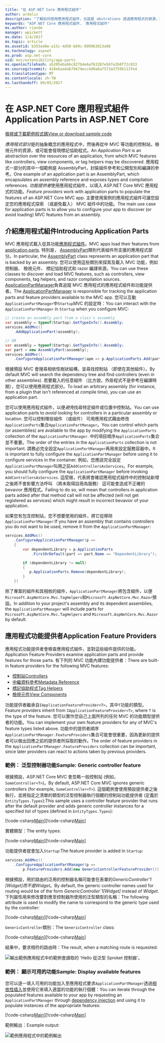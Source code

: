 ```yaml
---
title: "在 ASP.NET Core 應用程式組件"
author: ardalis
description: "了解如何使用應用程式組件，也就是 abstrations 透過應用程式的資源，設定您的應用程式探索，或避免功能載入的組件。"
keywords: "ASP.NET Core 應用程式組件、 應用程式組件"
ms.author: riande
manager: wpickett
ms.date: 1/4/2017
ms.topic: article
ms.assetid: b355a48e-a15c-4d58-b69c-899963613a98
ms.technology: aspnet
ms.prod: asp.net-core
uid: mvc/extensibility/app-parts
ms.openlocfilehash: a5205ebab6c827b4e6af63287e56fe2b8f72c933
ms.sourcegitcommit: 418e6aa4ab79474ecc4d0a6af573a3759b113fe4
ms.translationtype: MT
ms.contentlocale: zh-TW
ms.lasthandoff: 09/05/2017
---
```

# <a name="application-parts-in-aspnet-core"></a><span data-ttu-id="ecc42-104">在 ASP.NET Core 應用程式組件</span><span class="sxs-lookup"><span data-stu-id="ecc42-104">Application Parts in ASP.NET Core</span></span>

[<span data-ttu-id="ecc42-105">檢視或下載範例程式碼</span><span class="sxs-lookup"><span data-stu-id="ecc42-105">View or download sample code</span></span>](https://github.com/aspnet/Docs/tree/master/aspnetcore/mvc/advanced/app-parts/sample)

<span data-ttu-id="ecc42-106">*應用程式部分*是的抽象概念的應用程式中，然後再從中 MVC 等功能的控制站，檢視元件的資源，或可能會發現標記協助程式。</span><span class="sxs-lookup"><span data-stu-id="ecc42-106">An *Application Part* is an abstraction over the resources of an application, from which MVC features like controllers, view components, or tag helpers may be discovered.</span></span> <span data-ttu-id="ecc42-107">應用程式一部分的其中一個範例是 AssemblyPart，封裝組件參考和公開型別和編譯的參考。</span><span class="sxs-lookup"><span data-stu-id="ecc42-107">One example of an application part is an AssemblyPart, which encapsulates an assembly reference and exposes types and compilation references.</span></span> <span data-ttu-id="ecc42-108">*功能提供者*使用應用程式組件，以填入 ASP.NET Core MVC 應用程式的功能。</span><span class="sxs-lookup"><span data-stu-id="ecc42-108">*Feature providers* work with application parts to populate the features of an ASP.NET Core MVC app.</span></span> <span data-ttu-id="ecc42-109">主要使用案例的應用程式組件可讓您設定您的應用程式探索 （或避免載入） MVC 組件中的功能。</span><span class="sxs-lookup"><span data-stu-id="ecc42-109">The main use case for application parts is to allow you to configure your app to discover (or avoid loading) MVC features from an assembly.</span></span>

## <a name="introducing-application-parts"></a><span data-ttu-id="ecc42-110">介紹應用程式組件</span><span class="sxs-lookup"><span data-stu-id="ecc42-110">Introducing Application Parts</span></span>

<span data-ttu-id="ecc42-111">MVC 應用程式載入從其功能[應用程式組件](/aspnet/core/api/microsoft.aspnetcore.mvc.applicationparts.applicationpart)。</span><span class="sxs-lookup"><span data-stu-id="ecc42-111">MVC apps load their features from [application parts](/aspnet/core/api/microsoft.aspnetcore.mvc.applicationparts.applicationpart).</span></span> <span data-ttu-id="ecc42-112">特別是， [AssemblyPart](/aspnet/core/api/microsoft.aspnetcore.mvc.applicationparts.assemblypart#Microsoft_AspNetCore_Mvc_ApplicationParts_AssemblyPart)類別代表組件所支援的應用程式部分。</span><span class="sxs-lookup"><span data-stu-id="ecc42-112">In particular, the [AssemblyPart](/aspnet/core/api/microsoft.aspnetcore.mvc.applicationparts.assemblypart#Microsoft_AspNetCore_Mvc_ApplicationParts_AssemblyPart) class represents an application part that is backed by an assembly.</span></span> <span data-ttu-id="ecc42-113">您可以使用這些類別來探索及載入 MVC 功能，例如控制器、 檢視元件、 標記協助程式和 razor 編譯來源。</span><span class="sxs-lookup"><span data-stu-id="ecc42-113">You can use these classes to discover and load MVC features, such as controllers, view components, tag helpers, and razor compilation sources.</span></span> <span data-ttu-id="ecc42-114">[ApplicationPartManager](/aspnet/core/api/microsoft.aspnetcore.mvc.applicationparts.applicationpartmanager)負責追蹤 MVC 應用程式的應用程式組件和功能提供者。</span><span class="sxs-lookup"><span data-stu-id="ecc42-114">The [ApplicationPartManager](/aspnet/core/api/microsoft.aspnetcore.mvc.applicationparts.applicationpartmanager) is responsible for tracking the application parts and feature providers available to the MVC app.</span></span> <span data-ttu-id="ecc42-115">您可以互動`ApplicationPartManager`中`Startup`MVC 的設定時：</span><span class="sxs-lookup"><span data-stu-id="ecc42-115">You can interact with the `ApplicationPartManager` in `Startup` when you configure MVC:</span></span>

```csharp
// create an assembly part from a class's assembly
var assembly = typeof(Startup).GetTypeInfo().Assembly;
services.AddMvc()
    .AddApplicationPart(assembly);

// OR
var assembly = typeof(Startup).GetTypeInfo().Assembly;
var part = new AssemblyPart(assembly);
services.AddMvc()
    .ConfigureApplicationPartManager(apm => p.ApplicationParts.Add(part));
```

<span data-ttu-id="ecc42-116">根據預設 MVC 會搜尋相依性樹狀結構，並尋找控制站 （即使在其他組件）。</span><span class="sxs-lookup"><span data-stu-id="ecc42-116">By default MVC will search the dependency tree and find controllers (even in other assemblies).</span></span> <span data-ttu-id="ecc42-117">若要載入的任意組件 （比方說，外掛程式不是參考在編譯時期），您可以使用應用程式部分。</span><span class="sxs-lookup"><span data-stu-id="ecc42-117">To load an arbitrary assembly (for instance, from a plugin that isn't referenced at compile time), you can use an application part.</span></span>

<span data-ttu-id="ecc42-118">您可以使用應用程式組件，以便*避免*找尋特定組件或位置中控制站。</span><span class="sxs-lookup"><span data-stu-id="ecc42-118">You can use application parts to *avoid* looking for controllers in a particular assembly or location.</span></span> <span data-ttu-id="ecc42-119">您可以控制哪些組件 （或組件） 可用應用程式藉由修改`ApplicationParts`集合`ApplicationPartManager`。</span><span class="sxs-lookup"><span data-stu-id="ecc42-119">You can control which parts (or assemblies) are available to the app by modifying the `ApplicationParts` collection of the `ApplicationPartManager`.</span></span> <span data-ttu-id="ecc42-120">中的項目順序`ApplicationParts`集合並不重要。</span><span class="sxs-lookup"><span data-stu-id="ecc42-120">The order of the entries in the `ApplicationParts` collection is not important.</span></span> <span data-ttu-id="ecc42-121">請務必完全設定`ApplicationPartManager`再用來設定服務容器中。</span><span class="sxs-lookup"><span data-stu-id="ecc42-121">It is important to fully configure the `ApplicationPartManager` before using it to configure services in the container.</span></span> <span data-ttu-id="ecc42-122">例如，您應該完全設定`ApplicationPartManager`叫用之前`AddControllersAsServices`。</span><span class="sxs-lookup"><span data-stu-id="ecc42-122">For example, you should fully configure the `ApplicationPartManager` before invoking `AddControllersAsServices`.</span></span> <span data-ttu-id="ecc42-123">這麼做，代表將會確認應用程式組件中的控制站新增之後將不會影響方法呼叫 （將未取得註冊為服務） 這可能會造成不正確的 bevavior 應用程式。</span><span class="sxs-lookup"><span data-stu-id="ecc42-123">Failing to do so, will mean that controllers in application parts added after that method call will not be affected (will not get registered as services) which might result in incorrect bevavior of your application.</span></span>

<span data-ttu-id="ecc42-124">如果您有包含控制站，您不想要使用的組件，將它從移除`ApplicationPartManager`:</span><span class="sxs-lookup"><span data-stu-id="ecc42-124">If you have an assembly that contains controllers you do not want to be used, remove it from the `ApplicationPartManager`:</span></span>

```csharp
services.AddMvc()
    .ConfigureApplicationPartManager(p =>
    {
        var dependentLibrary = p.ApplicationParts
            .FirstOrDefault(part => part.Name == "DependentLibrary");

        if (dependentLibrary != null)
        {
           p.ApplicationParts.Remove(dependentLibrary);
        }
    })
```

<span data-ttu-id="ecc42-125">除了專案的組件和其相依的組件，`ApplicationPartManager`將包含組件，以便`Microsoft.AspNetCore.Mvc.TagHelpers`和`Microsoft.AspNetCore.Mvc.Razor`預設。</span><span class="sxs-lookup"><span data-stu-id="ecc42-125">In addition to your project's assembly and its dependent assemblies, the `ApplicationPartManager` will include parts for `Microsoft.AspNetCore.Mvc.TagHelpers` and `Microsoft.AspNetCore.Mvc.Razor` by default.</span></span>

## <a name="application-feature-providers"></a><span data-ttu-id="ecc42-126">應用程式功能提供者</span><span class="sxs-lookup"><span data-stu-id="ecc42-126">Application Feature Providers</span></span>

<span data-ttu-id="ecc42-127">應用程式功能提供者會檢查應用程式組件，並對這些組件提供的功能。</span><span class="sxs-lookup"><span data-stu-id="ecc42-127">Application Feature Providers examine application parts and provide features for those parts.</span></span> <span data-ttu-id="ecc42-128">有下列的 MVC 功能內建功能提供者：</span><span class="sxs-lookup"><span data-stu-id="ecc42-128">There are built-in feature providers for the following MVC features:</span></span>

* [<span data-ttu-id="ecc42-129">控制站</span><span class="sxs-lookup"><span data-stu-id="ecc42-129">Controllers</span></span>](https://docs.microsoft.com/aspnet/core/api/microsoft.aspnetcore.mvc.controllers.controllerfeatureprovider)
* [<span data-ttu-id="ecc42-130">中繼資料參考</span><span class="sxs-lookup"><span data-stu-id="ecc42-130">Metadata Reference</span></span>](https://docs.microsoft.com/aspnet/core/api/microsoft.aspnetcore.mvc.razor.compilation.metadatareferencefeatureprovider)
* [<span data-ttu-id="ecc42-131">標記協助程式</span><span class="sxs-lookup"><span data-stu-id="ecc42-131">Tag Helpers</span></span>](https://docs.microsoft.com/aspnet/core/api/microsoft.aspnetcore.mvc.razor.taghelpers.taghelperfeatureprovider)
* [<span data-ttu-id="ecc42-132">檢視元件</span><span class="sxs-lookup"><span data-stu-id="ecc42-132">View Components</span></span>](https://docs.microsoft.com/aspnet/core/api/microsoft.aspnetcore.mvc.viewcomponents.viewcomponentfeatureprovider)

<span data-ttu-id="ecc42-133">功能提供者繼承自`IApplicationFeatureProvider<T>`，其中`T`功能的類型。</span><span class="sxs-lookup"><span data-stu-id="ecc42-133">Feature providers inherit from `IApplicationFeatureProvider<T>`, where `T` is the type of the feature.</span></span> <span data-ttu-id="ecc42-134">您可以實作您自己上面所列的任何 MVC 的功能類型提供者的功能。</span><span class="sxs-lookup"><span data-stu-id="ecc42-134">You can implement your own feature providers for any of MVC's feature types listed above.</span></span> <span data-ttu-id="ecc42-135">功能中的提供者順序`ApplicationPartManager.FeatureProviders`集合可能會很重要，因為更新的提供者可以做出回應之前的提供者所採取的動作。</span><span class="sxs-lookup"><span data-stu-id="ecc42-135">The order of feature providers in the `ApplicationPartManager.FeatureProviders` collection can be important, since later providers can react to actions taken by previous providers.</span></span>

### <a name="sample-generic-controller-feature"></a><span data-ttu-id="ecc42-136">範例： 泛型控制器功能</span><span class="sxs-lookup"><span data-stu-id="ecc42-136">Sample: Generic controller feature</span></span>

<span data-ttu-id="ecc42-137">根據預設，ASP.NET Core MVC 會忽略一般控制站 (例如， `SomeController<T>`)。</span><span class="sxs-lookup"><span data-stu-id="ecc42-137">By default, ASP.NET Core MVC ignores generic controllers (for example, `SomeController<T>`).</span></span> <span data-ttu-id="ecc42-138">這個範例會使用預設提供者之後執行，並將指定之清單的類型的泛型控制器執行個體的控制站功能提供者 (定義於`EntityTypes.Types`):</span><span class="sxs-lookup"><span data-stu-id="ecc42-138">This sample uses a controller feature provider that runs after the default provider and adds generic controller instances for a specified list of types (defined in `EntityTypes.Types`):</span></span>

<span data-ttu-id="ecc42-139">[!code-csharp[Main](./app-parts/sample/AppPartsSample/GenericControllerFeatureProvider.cs?highlight=13&range=18-36)]</span><span class="sxs-lookup"><span data-stu-id="ecc42-139">[!code-csharp[Main](./app-parts/sample/AppPartsSample/GenericControllerFeatureProvider.cs?highlight=13&range=18-36)]</span></span>

<span data-ttu-id="ecc42-140">實體類型：</span><span class="sxs-lookup"><span data-stu-id="ecc42-140">The entity types:</span></span>

<span data-ttu-id="ecc42-141">[!code-csharp[Main](./app-parts/sample/AppPartsSample/Model/EntityTypes.cs?range=6-16)]</span><span class="sxs-lookup"><span data-stu-id="ecc42-141">[!code-csharp[Main](./app-parts/sample/AppPartsSample/Model/EntityTypes.cs?range=6-16)]</span></span>

<span data-ttu-id="ecc42-142">功能提供者就會加入`Startup`:</span><span class="sxs-lookup"><span data-stu-id="ecc42-142">The feature provider is added in `Startup`:</span></span>

```csharp
services.AddMvc()
    .ConfigureApplicationPartManager(p => 
        p.FeatureProviders.Add(new GenericControllerFeatureProvider()));
```

<span data-ttu-id="ecc42-143">根據預設，用於路由的泛用的控制器名稱可能會在表單的*GenericController'1 [Widget]*而不是*Widget*。</span><span class="sxs-lookup"><span data-stu-id="ecc42-143">By default, the generic controller names used for routing would be of the form *GenericController\`1[Widget]* instead of *Widget*.</span></span> <span data-ttu-id="ecc42-144">下列屬性用來修改要對應至控制器所使用的泛型類型的名稱：</span><span class="sxs-lookup"><span data-stu-id="ecc42-144">The following attribute is used to modify the name to correspond to the generic type used by the controller:</span></span>

<span data-ttu-id="ecc42-145">[!code-csharp[Main](./app-parts/sample/AppPartsSample/GenericControllerNameConvention.cs)]</span><span class="sxs-lookup"><span data-stu-id="ecc42-145">[!code-csharp[Main](./app-parts/sample/AppPartsSample/GenericControllerNameConvention.cs)]</span></span>

<span data-ttu-id="ecc42-146">`GenericController`類別：</span><span class="sxs-lookup"><span data-stu-id="ecc42-146">The `GenericController` class:</span></span>

<span data-ttu-id="ecc42-147">[!code-csharp[Main](./app-parts/sample/AppPartsSample/GenericController.cs?highlight=5-6)]</span><span class="sxs-lookup"><span data-stu-id="ecc42-147">[!code-csharp[Main](./app-parts/sample/AppPartsSample/GenericController.cs?highlight=5-6)]</span></span>

<span data-ttu-id="ecc42-148">結果中，要求相符的路由時：</span><span class="sxs-lookup"><span data-stu-id="ecc42-148">The result, when a matching route is requested:</span></span>

![輸出範例應用程式中的範例會讀取的 'Hello 從泛型 Sproket 控制器'。](app-parts/_static/generic-controller.png)

### <a name="sample-display-available-features"></a><span data-ttu-id="ecc42-150">範例： 顯示可用的功能</span><span class="sxs-lookup"><span data-stu-id="ecc42-150">Sample: Display available features</span></span>

<span data-ttu-id="ecc42-151">您可以逐一填入可用的功能加入至應用程式要求`ApplicationPartManager`透過[相依性插入](../../fundamentals/dependency-injection.md)並使用它來填入適當的功能的執行個體：</span><span class="sxs-lookup"><span data-stu-id="ecc42-151">You can iterate through the populated features available to your app by requesting an `ApplicationPartManager` through [dependency injection](../../fundamentals/dependency-injection.md) and using it to populate instances of the appropriate features:</span></span>

<span data-ttu-id="ecc42-152">[!code-csharp[Main](./app-parts/sample/AppPartsSample/Controllers/FeaturesController.cs?highlight=16,25-27)]</span><span class="sxs-lookup"><span data-stu-id="ecc42-152">[!code-csharp[Main](./app-parts/sample/AppPartsSample/Controllers/FeaturesController.cs?highlight=16,25-27)]</span></span>

<span data-ttu-id="ecc42-153">範例輸出：</span><span class="sxs-lookup"><span data-stu-id="ecc42-153">Example output:</span></span>

![範例應用程式中的範例輸出](app-parts/_static/available-features.png)
